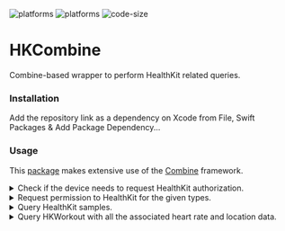 ![platforms](https://img.shields.io/badge/platforms-iOS-lightgrey)
![platforms](https://img.shields.io/badge/platforms-watchOS-lightgrey)
![code-size](https://img.shields.io/github/languages/code-size/javierdemartin/HKCombine?style=plastic)


# HKCombine

Combine-based wrapper to perform HealthKit related queries.

### Installation

Add the repository link as a dependency on Xcode from File, Swift Packages & Add Package Dependency...

### Usage

This [package](https://github.com/apple/swift-package-manager/blob/main/Documentation/Usage.md) makes extensive use of the [Combine](https://developer.apple.com/documentation/combine#) framework.

<details>
 <summary>Check if the device needs to request HealthKit authorization.</summary>

```swift
HKHealthStore()
    .needsAuthorization(for: TYPES_TO_QUERY, toShare: false, toRead: true)
    .replaceError(with: false)
    .sink(receiveValue: { needsAuthorization in
        
        /// Perform an action based on the result
        requestPermissionButtonEnabled = !needsAuthorization
        
    }).store(in: &cancellableBag)
```

</details>

<details>
 <summary>Request permission to HealthKit for the given types. </summary>

```swift
HKHealthStore()
    .requestAuthorization(for: TYPES_TO_QUERY, toShare: false, toRead: true)
    .replaceError(with: false)
    .sink(receiveValue: { finished in
        
        /// Finish the authorization process
        presentMainScreen = true
    }).store(in: &cancellableBag)
```

</details>

<details>
 <summary>Query HealthKit samples.</summary>

```swift
HKHealthStore()
    .get(sample: SAMPLE_TYPE, start: START_RANGE, end: END_RANGE)
    .receive(on: DispatchQueue.main)
    .sink(receiveCompletion: { subscription in
        /// Do something at the subscriber's end of life or error
    }, receiveValue: { samples in
        /// Save samples or do something with them
    }).store(in: &cancellableBag)
```

</details>

<details>
 <summary>Query HKWorkout with all the associated heart rate and location data.</summary>
 
 You can also query for a number of samples instead of using a `Date` range.

```swift

var samples: [HKCWorkoutDetails] = []

HKHealthStore()
    .workouts(type: .running, from: START_RANGE, to: END_RANGE)
    .flatMap({ $0.publisher })
    .flatMap({ $0.workoutWithDetails })
    .receive(on: DispatchQueue.main)
    .sink(receiveCompletion: { comp in
        switch comp {
        case .finished:
            /// `samples` contains all the data asked for
        case .failure(_):
            /// Act on the error
        }
    }, receiveValue: { details in
        samples.append(details)
    })
    .store(in: &cancellableBag)
```

</details>

